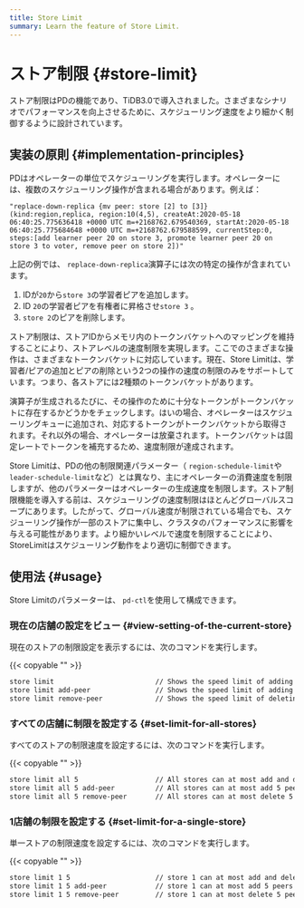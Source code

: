 ```yaml
---
title: Store Limit
summary: Learn the feature of Store Limit.
---
```


# ストア制限 {#store-limit}

ストア制限はPDの機能であり、TiDB3.0で導入されました。さまざまなシナリオでパフォーマンスを向上させるために、スケジューリング速度をより細かく制御するように設計されています。

## 実装の原則 {#implementation-principles}

PDはオペレーターの単位でスケジューリングを実行します。オペレーターには、複数のスケジューリング操作が含まれる場合があります。例えば：

```
"replace-down-replica {mv peer: store [2] to [3]} (kind:region,replica, region:10(4,5), createAt:2020-05-18 06:40:25.775636418 +0000 UTC m=+2168762.679540369, startAt:2020-05-18 06:40:25.775684648 +0000 UTC m=+2168762.679588599, currentStep:0, steps:[add learner peer 20 on store 3, promote learner peer 20 on store 3 to voter, remove peer on store 2])"
```

上記の例では、 `replace-down-replica`演算子には次の特定の操作が含まれています。

1.  IDが`20`から`store 3`の学習者ピアを追加します。
2.  ID `20`の学習者ピアを有権者に昇格させ`store 3` 。
3.  `store 2`のピアを削除します。

ストア制限は、ストアIDからメモリ内のトークンバケットへのマッピングを維持することにより、ストアレベルの速度制限を実現します。ここでのさまざまな操作は、さまざまなトークンバケットに対応しています。現在、Store Limitは、学習者/ピアの追加とピアの削除という2つの操作の速度の制限のみをサポートしています。つまり、各ストアには2種類のトークンバケットがあります。

演算子が生成されるたびに、その操作のために十分なトークンがトークンバケットに存在するかどうかをチェックします。はいの場合、オペレーターはスケジューリングキューに追加され、対応するトークンがトークンバケットから取得されます。それ以外の場合、オペレーターは放棄されます。トークンバケットは固定レートでトークンを補充するため、速度制限が達成されます。

Store Limitは、PDの他の制限関連パラメーター（ `region-schedule-limit`や`leader-schedule-limit`など）とは異なり、主にオペレーターの消費速度を制限しますが、他のパラメーターはオペレーターの生成速度を制限します。ストア制限機能を導入する前は、スケジューリングの速度制限はほとんどグローバルスコープにあります。したがって、グローバル速度が制限されている場合でも、スケジューリング操作が一部のストアに集中し、クラスタのパフォーマンスに影響を与える可能性があります。より細かいレベルで速度を制限することにより、StoreLimitはスケジューリング動作をより適切に制御できます。

## 使用法 {#usage}

Store Limitのパラメーターは、 `pd-ctl`を使用して構成できます。

### 現在の店舗の設定をビュー {#view-setting-of-the-current-store}

現在のストアの制限設定を表示するには、次のコマンドを実行します。

{{< copyable "" >}}

```bash
store limit                         // Shows the speed limit of adding and deleting peers in all stores.
store limit add-peer                // Shows the speed limit of adding peers in all stores.
store limit remove-peer             // Shows the speed limit of deleting peers in all stores.
```

### すべての店舗に制限を設定する {#set-limit-for-all-stores}

すべてのストアの制限速度を設定するには、次のコマンドを実行します。

{{< copyable "" >}}

```bash
store limit all 5                   // All stores can at most add and delete 5 peers per minute.
store limit all 5 add-peer          // All stores can at most add 5 peers per minute.
store limit all 5 remove-peer       // All stores can at most delete 5 peers per minute.
```

### 1店舗の制限を設定する {#set-limit-for-a-single-store}

単一ストアの制限速度を設定するには、次のコマンドを実行します。

{{< copyable "" >}}

```bash
store limit 1 5                     // store 1 can at most add and delete 5 peers per minute.
store limit 1 5 add-peer            // store 1 can at most add 5 peers per minute.
store limit 1 5 remove-peer         // store 1 can at most delete 5 peers per minute.
```
